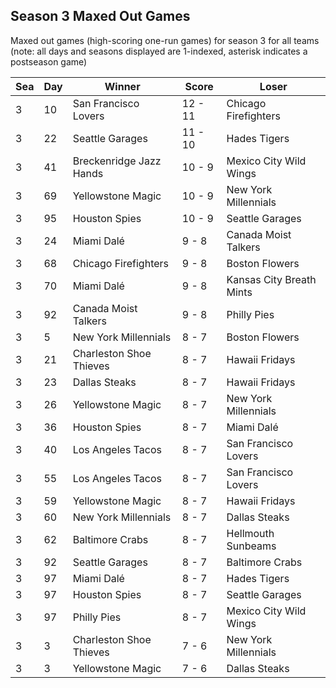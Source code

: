 ## Season 3 Maxed Out Games



Maxed out games (high-scoring one-run games) for season 3 for all teams (note: all days and seasons displayed are 1-indexed, asterisk indicates a postseason game)


| Sea | Day | Winner | Score | Loser | 
| ------ |------ |------ |------ |------ |
| 3 | 10 | San Francisco Lovers | 12 - 11 | Chicago Firefighters | 
| 3 | 22 | Seattle Garages | 11 - 10 | Hades Tigers | 
| 3 | 41 | Breckenridge Jazz Hands | 10 - 9 | Mexico City Wild Wings | 
| 3 | 69 | Yellowstone Magic | 10 - 9 | New York Millennials | 
| 3 | 95 | Houston Spies | 10 - 9 | Seattle Garages | 
| 3 | 24 | Miami Dalé | 9 - 8 | Canada Moist Talkers | 
| 3 | 68 | Chicago Firefighters | 9 - 8 | Boston Flowers | 
| 3 | 70 | Miami Dalé | 9 - 8 | Kansas City Breath Mints | 
| 3 | 92 | Canada Moist Talkers | 9 - 8 | Philly Pies | 
| 3 | 5 | New York Millennials | 8 - 7 | Boston Flowers | 
| 3 | 21 | Charleston Shoe Thieves | 8 - 7 | Hawaii Fridays | 
| 3 | 23 | Dallas Steaks | 8 - 7 | Hawaii Fridays | 
| 3 | 26 | Yellowstone Magic | 8 - 7 | New York Millennials | 
| 3 | 36 | Houston Spies | 8 - 7 | Miami Dalé | 
| 3 | 40 | Los Angeles Tacos | 8 - 7 | San Francisco Lovers | 
| 3 | 55 | Los Angeles Tacos | 8 - 7 | San Francisco Lovers | 
| 3 | 59 | Yellowstone Magic | 8 - 7 | Hawaii Fridays | 
| 3 | 60 | New York Millennials | 8 - 7 | Dallas Steaks | 
| 3 | 62 | Baltimore Crabs | 8 - 7 | Hellmouth Sunbeams | 
| 3 | 92 | Seattle Garages | 8 - 7 | Baltimore Crabs | 
| 3 | 97 | Miami Dalé | 8 - 7 | Hades Tigers | 
| 3 | 97 | Houston Spies | 8 - 7 | Seattle Garages | 
| 3 | 97 | Philly Pies | 8 - 7 | Mexico City Wild Wings | 
| 3 | 3 | Charleston Shoe Thieves | 7 - 6 | New York Millennials | 
| 3 | 3 | Yellowstone Magic | 7 - 6 | Dallas Steaks | 


